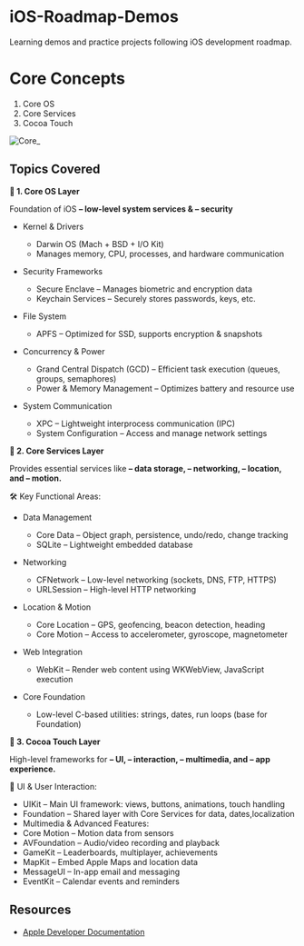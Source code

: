 # iOS-Roadmap-Demos
Learning demos and practice projects following iOS development roadmap.

# Core Concepts

1. Core OS
2. Core Services
3. Cocoa Touch 

![Core_](https://github.com/user-attachments/assets/f624e91e-7c82-4e01-8795-007300a5561b)


## Topics Covered 

**🔹 1. Core OS Layer**

Foundation of iOS 
**– low-level system services & 
– security**

* Kernel & Drivers
    * Darwin OS (Mach + BSD + I/O Kit)
    * Manages memory, CPU, processes, and hardware communication

* Security Frameworks
    * Secure Enclave – Manages biometric and encryption data
    * Keychain Services – Securely stores passwords, keys, etc.

* File System
    * APFS – Optimized for SSD, supports encryption & snapshots

* Concurrency & Power
    * Grand Central Dispatch (GCD) – Efficient task execution (queues, groups, semaphores)
    * Power & Memory Management – Optimizes battery and resource use

* System Communication
    * XPC – Lightweight interprocess communication (IPC)
    * System Configuration – Access and manage network settings

**🔹 2. Core Services Layer**

Provides essential services like 
**– data storage, 
– networking, 
– location, and 
– motion.**

🛠 Key Functional Areas:

* Data Management
    * Core Data – Object graph, persistence, undo/redo, change tracking
    * SQLite – Lightweight embedded database

* Networking
    * CFNetwork – Low-level networking (sockets, DNS, FTP, HTTPS)
    * URLSession – High-level HTTP networking

* Location & Motion
    * Core Location – GPS, geofencing, beacon detection, heading
    * Core Motion – Access to accelerometer, gyroscope, magnetometer

* Web Integration
    * WebKit – Render web content using WKWebView, JavaScript execution

* Core Foundation
    * Low-level C-based utilities: strings, dates, run loops (base for Foundation)

**🔹 3. Cocoa Touch Layer**

High-level frameworks for 
**– UI, 
– interaction, 
– multimedia, and 
– app experience.**

🎨 UI & User Interaction:
* UIKit – Main UI framework: views, buttons, animations, touch handling
* Foundation – Shared layer with Core Services for data, dates,localization
* Multimedia & Advanced Features:
* Core Motion – Motion data from sensors 
* AVFoundation – Audio/video recording and playback
* GameKit – Leaderboards, multiplayer, achievements
* MapKit – Embed Apple Maps and location data
* MessageUI – In-app email and messaging
* EventKit – Calendar events and reminders


## Resources
- [Apple Developer Documentation](https://developer.apple.com/documentation/)
